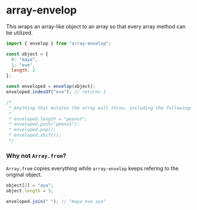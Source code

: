 # array-envelop

This wraps an array-like object to an array so that every array method can be utilized.

```js
import { envelop } from "array-envelop";

const object = {
  0: "maya",
  1: "eve",
  length: 2
};

const enveloped = envelop(object);
enveloped.indexOf("eve"); // returns 1

/*
 * Anything that mutates the array will throw, including the followings:
 *
 * enveloped.length = "peanut";
 * enveloped.push("peanut");
 * enveloped.pop();
 * enveloped.shift();
 */
```

### Why not `Array.from`?

`Array.from` copies everything while `array-envelop` keeps refering to the original object.

```js
object[2] = "aya";
object.length = 3;

enveloped.join(" "); // "maya eve aya"
```
